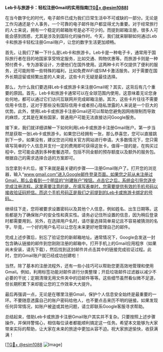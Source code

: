 **Leb卡与旅游卡：轻松注册Gmail的实用指南[[TG💪+ @esim1088](https://t.me/s/esim1088)]**

在当今数字化的时代，电子邮件已成为我们日常生活中不可或缺的一部分。无论是工作沟通还是个人事务，一个可靠的电子邮件账户都显得尤为重要。对于经常旅行的人士来说，拥有一个稳定的邮箱账号是必不可少的。而提到邮箱注册，很多人可能会感到困惑，尤其是涉及到国际化的操作时。今天，我们就来聊聊如何通过Leb卡和旅游卡轻松注册Gmail账户，让您的数字生活更加顺畅。

首先，让我们了解一下什么是Leb卡和旅游卡。Leb卡是一种电子卡，通常用于国际旅行者在目的地国家享受特定服务，比如交通、购物优惠等。而旅游卡则是一种预付费卡，专为游客设计，方便他们在国外使用。这两种卡片不仅提供了便利的服务，还可能附带一些特殊的福利，比如免费WiFi或SIM卡激活服务。对于需要在国外长期逗留或频繁出差的人来说，这些卡片无疑是最佳选择。

那么，为什么我们要选择Leb卡或旅游卡来注册Gmail呢？其实，这背后有几个重要的原因。首先，Leb卡和旅游卡通常可以在全球范围内使用，这意味着无论您身处何地，都可以通过它们访问互联网并完成邮箱注册。其次，这些卡片往往不需要信用卡信息，这对于那些没有国际信用卡或者担心隐私泄露的人来说是一个巨大的优势。此外，使用Leb卡或旅游卡注册Gmail还可以帮助您避免因网络限制而导致的麻烦，尤其是在某些国家，普通用户可能无法直接访问Google服务。

接下来，我们就详细讲解一下如何利用Leb卡或旅游卡注册Gmail账户。第一步当然是获取一张Leb卡或旅游卡。如果您已经拥有一张，那么恭喜您，您可以直接跳到下一步。如果没有，建议您访问相关官方网站进行申请。大多数情况下，您只需填写简单的个人信息并支付一定的费用即可获得这张卡。值得一提的是，在购买过程中，您可能会遇到多种套餐选项，包括不同金额的预存额度以及额外的服务包。根据自己的需求选择合适的方案即可。

当您拿到卡片后，接下来就是最关键的步骤——注册Gmail账户了。打开您的浏览器，输入“www.gmail.com”进入Google邮件登录页面。如果您之前从未注册过Gmail，那么会看到一个明显的“创建账户”按钮。点击它之后，系统会引导您逐步完成注册流程。这里需要注意的是，在填写表单时，您需要提供有效的手机号码以接收验证码短信。而这个手机号码正是我们之前提到的Leb卡或旅游卡绑定的号码。

继续往下走，您将被要求设置密码以及其他个人信息，例如姓名、出生日期等。这些都是为了确保账户的安全性和真实性。请务必记住所设置的信息，因为稍后登录时都需要用到。另外，在选择用户名时，请尽量选择简单易记且不容易被猜测的名字。毕竟，一个好的用户名可以让您在未来更好地管理自己的邮件。

完成上述步骤后，别忘了验证您的新邮箱地址。通常情况下，Google会发送一封包含确认链接的邮件到您刚刚注册的邮箱中。打开手机上的Gmail应用程序（如果尚未安装，请先下载），然后找到这封邮件并点击其中的链接完成验证过程。此时，您的Gmail账户就已经成功创建啦！

当然，除了基本的注册流程外，还有一些小技巧可以帮助您更高效地管理和使用Gmail。例如，利用标签功能对邮件进行分类整理；开启垃圾邮件过滤器以减少不必要的干扰；定期清理无用文件夹中的旧邮件等等。这些细节虽然看似微不足道，但长期积累下来却能让您的工作效率大大提升。

最后再强调一点，无论是在哪里注册Gmail，保护个人信息安全始终是最重要的一环。不要随意透露自己的账户密码给他人，也不要点击来历不明的链接。如果发现任何异常情况，如账户被盗或其他问题，请立即联系Google客服寻求帮助。

总结起来，借助Leb卡或旅游卡注册Gmail账户其实并不复杂。只要按照上述步骤操作，并保持警惕心，相信每位读者都能顺利搞定这一任务。希望本文能够为大家带来实际的帮助，让大家在未来的旅途中更加从容不迫。祝大家旅途愉快，收获满满！

[[TG💪+ @esim1088](https://t.me/s/esim1088) ![Image](https://i.postimg.cc/4NQfJmqS/Snipaste-2025-05-13-00-14-12.png)]